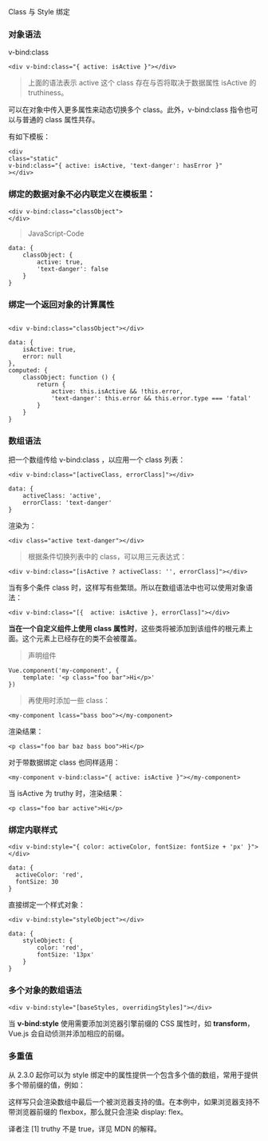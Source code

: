 Class 与 Style  绑定


### 对象语法

v-bind:class

```
<div v-bind:class="{ active: isActive }"></div>
```
> 上面的语法表示 active 这个 class 存在与否将取决于数据属性 isActive 的 truthiness。

可以在对象中传入更多属性来动态切换多个 class。此外，v-bind:class 指令也可以与普通的 class 属性共存。

有如下模板：

```
<div
class="static"
v-bind:class="{ active: isActive, 'text-danger': hasError }"
></div>

```

### 绑定的数据对象不必内联定义在模板里：

```
<div v-bind:class="classObject">
</div>
```
> JavaScript-Code

```
data: {
	classObject: {
		active: true,
		'text-danger': false
	}
}
```

### 绑定一个返回对象的计算属性

```

<div v-bind:class="classObject"></div>

data: {
	isActive: true,
	error: null
},
computed: {
	classObject: function () {
		return {
			active: this.isActive && !this.error,
			'text-danger': this.error && this.error.type === 'fatal'
		}
	}
}

```


### 数组语法

把一个数组传给 v-bind:class ，以应用一个 class 列表：

```
<div v-bind:class="[activeClass, errorClass]"></div>

data: {
	activeClass: 'active',
	errorClass: 'text-danger'
}
```

渲染为：

```
<div class="active text-danger"></div>
```


> 根据条件切换列表中的 class，可以用三元表达式：

```
<div v-bind:class="[isActive ? activeClass: '', errorClass]"></div>
```

当有多个条件 class 时，这样写有些繁琐。所以在数组语法中也可以使用对象语法：

```
<div v-bind:class="[{  active: isActive }, errorClass]"></div>
```


**当在一个自定义组件上使用 class 属性时**，这些类将被添加到该组件的根元素上面。这个元素上已经存在的类不会被覆盖。


> 声明组件

```
Vue.component('my-component', {
	template: '<p class="foo bar">Hi</p>'
})
``` 

> 再使用时添加一些 class：

```
<my-component lcass="bass boo"></my-component>
```

渲染结果：

```
<p class="foo bar baz bass boo">Hi</p>
```


对于带数据绑定 class 也同样适用：

```
<my-component v-bind:class="{ active: isActive }"></my-component>
```

当 isActive 为 truthy 时，渲染结果：

```
<p class="foo bar active">Hi</p>
```

### 绑定内联样式

```
<div v-bind:style="{ color: activeColor, fontSize: fontSize + 'px' }"></div>

data: {
  activeColor: 'red',
  fontSize: 30
}
```

直接绑定一个样式对象：


```
<div v-bind:style="styleObject"></div>

data: {
	styleObject: {
		color: 'red',
		fontSize: '13px'
	}
}
```

### 多个对象的数组语法

```
<div v-bind:style="[baseStyles, overridingStyles]"></div>
```

当 **v-bind:style** 使用需要添加浏览器引擎前缀的 CSS 属性时，如 **transform**， Vue.js 会自动侦测并添加相应的前缀。


### 多重值

从 2.3.0 起你可以为 style 绑定中的属性提供一个包含多个值的数组，常用于提供多个带前缀的值，例如：

<div :style="{ display: ['-webkit-box', '-ms-flexbox', 'flex'] }"></div>

这样写只会渲染数组中最后一个被浏览器支持的值。在本例中，如果浏览器支持不带浏览器前缀的 flexbox，那么就只会渲染 display: flex。


译者注
[1] truthy 不是 true，详见 MDN 的解释。
